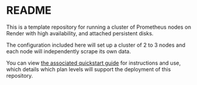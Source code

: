 # README

This is a template repository for running a cluster of Prometheus nodes on Render with high availability, and attached persistent disks.

The configuration included here will set up a cluster of 2 to 3 nodes and each node will independently scrape its own data.

You can view [the associated quickstart guide](https://docs.render.com/deploy-prometheus-cluster) for instructions and use, which details which plan levels will support the deployment of this repository.
